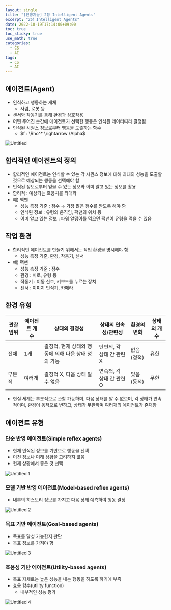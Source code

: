 ```yaml
---
layout: single
title: "[인공지능] 2장 Intelligent Agents"
excerpt: "2장 Intelligent Agents"
date: 2022-10-19T17:14:00+09:00
toc: true
toc_sticky: true
use_math: true
categories:
  - CS 
  - AI
tags:
  - CS
  - AI
---
```


## 에이전트(Agent)

- 인식하고 행동하는 개체
    - 사람, 로봇 등
- 센서와 작동기를 통해 환경과 상호작용
- 어떤 주어진 순간에 에이전트가 선택한 행동은 인식된 데이터따라 결정됨
- 인식된 시퀀스 정보로부터 행동을 도출하는 함수
    - $f : \Rho^* \rightarrow \Alpha$

![Untitled](https://user-images.githubusercontent.com/60471550/196634835-0df65bdf-04b2-4cf5-8666-c5f260581449.png)

## 합리적인 에이전트의 정의

- 합리적인 에이전트는 인식할 수 있는 각 시퀀스 정보에 대해 최대의 성능을 도출할 것으로 예상되는 행동을 선택해야 함
- 인식된 정보로부터 얻을 수 있는 정보와 이미 알고 있는 정보를 활용
- 합리적 : 예상되는 효용치를 최대화
- 예) 팩맨
    - 성능 측정 기준 : 점수 → 가장 많은 점수를 받도록 해야 함
    - 인식된 정보 : 유령의 움직임, 팩맨의 위치 등
    - 이미 알고 있는 정보 : 파워 알맹이를 먹으면 팩맨이 유령을 먹을 수 있음

## 작업 환경

- 합리적인 에이전트를 만들기 위해서는 작업 환경을 명시해야 함
    - 성능 측정 기준, 환경, 작동기, 센서
- 예) 팩맨
    - 성능 측정 기준 : 점수
    - 환경 : 미로, 유령 등
    - 작동기 : 이동 신호, 키보드를 누르는 장치
    - 센서 : 이미지 인식기, 카메라

## 환경 유형

| 관찰 범위 | 에이전트 개수 | 상태의 결정성 | 상태의 연속성/관련성 | 환경의 변화 | 상태의 개수 |
| --- | --- | --- | --- | --- | --- |
| 전체 | 1개 | 결정적, 현재 상태와 행동에 의해 다음 상태 정의 가능 | 단편적, 각 상태 간 관련 X | 없음(정적) | 유한 |
| 부분적 | 여러개 | 결정적 X, 다음 상태 알 수 없음 | 연속적, 각 상태 간 관련 O | 있음(동적) | 무한 |
- 현실 세계는 부분적으로 관찰 가능하며, 다음 상태를 알 수 없으며, 각 상태가 연속적이며, 환경이 동적으로 변하고, 상태가 무한하며 여러개의 에이전트가 존재함

## 에이전트 유형

### 단순 반영 에이전트(Simple reflex agents)

- 현재 인식된 정보를 기반으로 행동을 선택
- 이전 정보나 미래 상황을 고려하지 않음
- 현재 상황에서 좋은 것 선택

![Untitled 1](https://user-images.githubusercontent.com/60471550/196634966-f3420afe-cc91-4519-ac40-340e5d6730fa.png)


### 모델 기반 반영 에이전트(Model-based reflex agents)

- 내부의 히스토리 정보를 가지고 다음 상태 예측하여 행동 결정

![Untitled 2](https://user-images.githubusercontent.com/60471550/196635056-1fb46cca-4a72-40d0-8aca-f701a0938b74.png)

### 목표 기반 에이전트(Goal-based agents)

- 목표를 달성 가능한지 판단
- 목표 정보를 가져야 함

![Untitled 3](https://user-images.githubusercontent.com/60471550/196635145-f767e364-43a7-40ee-a00c-31da68f04c2a.png)

### 효용성 기반 에이전트(Utility-based agents)

- 목표 자체로는 높은 성능을 내는 행동을 하도록 하기에 부족
- 효용 함수(utility function)
    - 내부적인 성능 평가

![Untitled 4](https://user-images.githubusercontent.com/60471550/196635241-171c4a38-47a5-4e92-b438-052aceca9227.png)